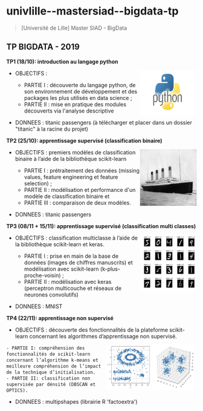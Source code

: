 univlille--mastersiad--bigdata-tp
==================================

> [Université de Lille] Master SIAD - BigData


TP BIGDATA - 2019
---------

**TP1 (18/10): introduction au langage python**

<img align='right' width="150" height="120" src="./images/python.jpg">

- OBJECTIFS :
  - PARTIE I : découverte du langage python, de son environnement de développement et des packages les plus utilisés en data science ;
  - PARTIE II : mise en pratique des modules découverts via l'analyse descriptive


- DONNEES : titanic passengers (à télécharger et placer dans un dossier "titanic" à la racine du projet)

**TP2 (25/10): apprentissage supervisé (classification binaire)**

<img align='right' width="150" height="150" src="./images/titanic.jpg">

- OBJECTIFS : premiers modèles de classification binaire à l’aide de la bibliothèque scikit-learn
  - PARTIE I : prétraitement des données (missing values, feature engineering et feature selection) ;
  - PARTIE II : modélisation et performance d'un modèle de classification binaire et
  - PARTIE III : comparaison de deux modèles.


- DONNEES : titanic passengers

**TP3 (08/11 + 15/11): apprentissage supervisé (classification multi classes)**

<img align='right' width="150" height="150" src="./images/mnist.png">

- OBJECTIFS : classification multiclasse à l’aide de la bibliothèque scikit-learn et keras.
    - PARTIE I : prise en main de la base de données (images de chiffres manuscrits) et modélisation avec scikit-learn (k-plus-proche-voisin) ;
    - PARTIE II : modélisation avec keras (perceptron multicouche et réseaux de neurones convolutifs)


- DONNEES : MNIST

**TP4 (22/11): apprentissage non supervisé**

- OBJECTIFS : découverte des fonctionnalités de la plateforme scikit-learn concernant les algorithmes d’apprentissage non supervisé.
<img align='right' width="120" height="120" src="./images/clustering1.png">
<img align='right' width="120" height="120" src="./images/clustering2.png">

    - PARTIE I: compréhension des fonctionnalités de scikit-learn concernant l’algorithme k-means et meilleure compréhension de l’impact de la technique d’initialisation.
    - PARTIE II: classification non supervisée par dénsité (DBSCAN et OPTICS).

- DONNEES : multipshapes (librairie R 'factoextra')
